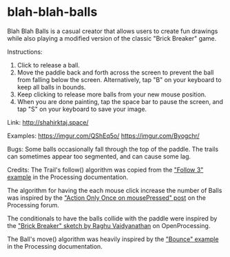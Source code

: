 # blah-blah-balls
Blah Blah Balls is a casual creator that allows users to create fun drawings while also playing a modified version of the classic "Brick Breaker" game.

Instructions:
1. Click to release a ball.
2. Move the paddle back and forth across the screen to prevent the ball from falling below the screen. Alternatively, tap "B" on your keyboard to keep all balls in bounds.
3. Keep clicking to release more balls from your new mouse position.
4. When you are done painting, tap the space bar to pause the screen, and tap "S" on your keyboard to save your image.

Link: http://shahirktaj.space/

Examples:
https://imgur.com/QShEq5o/
https://imgur.com/Byogchr/

Bugs:
Some balls occasionally fall through the top of the paddle.
The trails can sometimes appear too segmented, and can cause some lag.

Credits:
The Trail's follow() algorithm was copied from the ["Follow 3" example](https://processing.org/examples/follow3.html) in the Processing documentation.

The algorithm for having the each mouse click increase the number of Balls was inspired by the ["Action Only Once on mousePressed" post](https://forum.processing.org/one/topic/action-only-once-on-mousepressed.html) on the Processing forum.

The conditionals to have the balls collide with the paddle were inspired by the ["Brick Breaker" sketch by Raghu Vaidyanathan](https://www.openprocessing.org/sketch/134612/) on OpenProcessing.

The Ball's move() algorithm was heavily inspired by the ["Bounce" example](https://processing.org/examples/bounce.html) in the Processing documentation.
